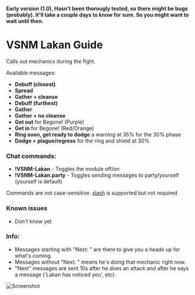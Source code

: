 **Early version (1.0), Hasn't been thorougly tested, so there might be bugs (probably). It'll take a couple days to know for sure. So you might want to wait until then.**

# VSNM Lakan Guide
Calls out mechanics during the fight.

Available messages:

* **Debuff (closest)**
* **Spread**
* **Gather + cleanse**
* **Debuff (furthest)**
* **Gather**
* **Gather + no cleanse**
* **Get out** for Begone! (Purple)
* **Get in** for Begone! (Red/Orange)
* **Ring soon, get ready to dodge** a warning at 35% for the 30% phase
* **Dodge + plague/regress** for the ring and shield at 30%


### Chat commands:
* **!VSNM-Lakan** - Toggles the module off/on
* **!VSNM-Lakan.party** - Toggles sending messages to party/yourself (yourself is default)

Commands are not case-sensitive. [slash](https://github.com/baldera-mods/slash) is supported but not required


### Known issues
* Don't know yet


### Info:
* Messages starting with "Next: " are there to give you a heads up for what's coming.
* Messages without "Next: " means he's doing that mechanic right now.
* "Next" messages are sent 10s after he does an attack and after he says a message ('Lakan has noticed you', etc).

![Screenshot]()